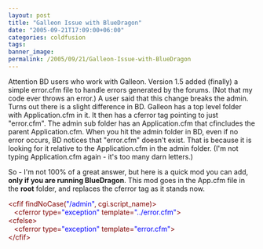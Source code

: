 ```yaml
---
layout: post
title: "Galleon Issue with BlueDragon"
date: "2005-09-21T17:09:00+06:00"
categories: coldfusion 
tags: 
banner_image: 
permalink: /2005/09/21/Galleon-Issue-with-BlueDragon
---
```


Attention BD users who work with Galleon. Version 1.5 added (finally) a simple error.cfm file to handle errors generated by the forums. (Not that my code ever throws an error.) A user said that this change breaks the admin. Turns out there is a slight difference in BD. Galleon has a top level folder with Application.cfm in it. It then has a cferror tag pointing to just "error.cfm". The admin sub folder has an Application.cfm that cfincludes the parent Application.cfm. When you hit the admin folder in BD, even if no error occurs, BD notices that "error.cfm" doesn't exist. That is because it is looking for it relative to the Application.cfm in the admin folder. (I'm not typing Application.cfm again - it's too many darn letters.)

So - I'm not 100% of a great answer, but here is a quick mod you can add, <b>only if you are running BlueDragon</b>. This mod goes in the App.cfm file in the <b>root</b> folder, and replaces the cferror tag as it stands now.

<div class="code"><FONT COLOR=MAROON>&lt;cfif findNoCase(<FONT COLOR=BLUE>"/admin"</FONT>, cgi.script_name)&gt;</FONT><br>
&nbsp;&nbsp;&nbsp;<FONT COLOR=MAROON>&lt;cferror type=<FONT COLOR=BLUE>"exception"</FONT> template=<FONT COLOR=BLUE>"../error.cfm"</FONT>&gt;</FONT><br>
<FONT COLOR=MAROON>&lt;cfelse&gt;</FONT><br>
&nbsp;&nbsp;&nbsp;<FONT COLOR=MAROON>&lt;cferror type=<FONT COLOR=BLUE>"exception"</FONT> template=<FONT COLOR=BLUE>"error.cfm"</FONT>&gt;</FONT><br>
<FONT COLOR=MAROON>&lt;/cfif&gt;</FONT></div>